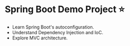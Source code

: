 # Spring Boot Demo Project ⭐

- Learn Spring Boot's autoconfiguration.
- Understand Dependency Injection and IoC.
- Explore MVC architecture.

